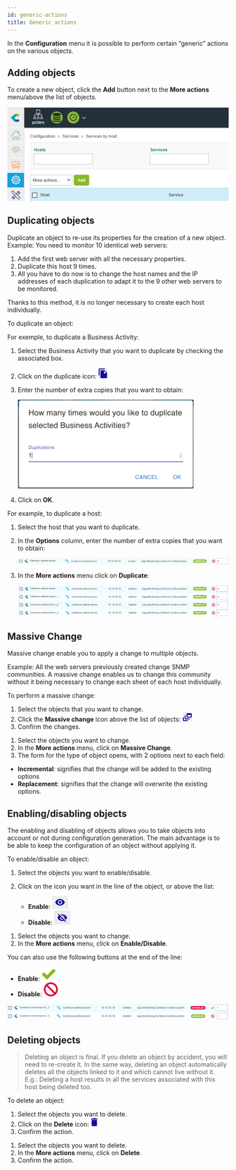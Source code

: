 ```yaml
---
id: generic-actions
title: Generic actions
---
```


In the **Configuration** menu it is possible to perform certain “generic” actions on the various objects.

## Adding objects

To create a new object, click the **Add** button next to the **More actions** menu/above the list of objects.

![image](../assets/configuration/common/add.png)

## Duplicating objects

Duplicate an object to re-use its properties for the creation of a new
object. Example: You need to monitor 10 identical web servers:

1. Add the first web server with all the necessary properties.
2. Duplicate this host 9 times.
3. All you have to do now is to change the host names and the IP addresses of each duplication to adapt it to the 9 other web servers to be monitored.

Thanks to this method, it is no longer necessary to create each host individually.

To duplicate an object:

<!--DOCUSAURUS_CODE_TABS-->
<!--Method 1-->

For exemple, to duplicate a Business Activity:

1. Select the Business Activity that you want to duplicate by checking the associated box.
2. Click on the duplicate icon: <img src="../assets/configuration/common/duplicate_new.png" />
3. Enter the number of extra copies that you want to obtain:

    ![image](../assets/configuration/common/duplicate_objects_new.png)

4. Click on **OK**.

<!--Method 2-->

For example, to duplicate a host:

1. Select the host that you want to duplicate.
2. In the **Options** column, enter the number of extra copies that you want to obtain:

    ![image](../assets/configuration/common/01duplicate.png)

3. In the **More actions** menu click on **Duplicate**:

    ![image](../assets/configuration/common/01duplicateobjects.png)

<!--END_DOCUSAURUS_CODE_TABS-->

## Massive Change

Massive change enable you to apply a change to multiple objects.

Example: All the web servers previously created change SNMP communities. A massive change enables us to change this
community without it being necessary to change each sheet of each host individually.

To perform a massive change:

<!--DOCUSAURUS_CODE_TABS-->
<!--Method 1-->

1. Select the objects that you want to change.
2. Click the **Massive change** icon above the list of objects: ![image](../assets/configuration/common/mass_change.png)
3. Confirm the changes.

<!--Method 2-->

1. Select the objects you want to change.
2. In the **More actions** menu, click on **Massive Change**.
3. The form for the type of object opens, with 2 options next to each field:

* **Incremental**: signifies that the change will be added to the existing options
* **Replacement**: signifies that the change will overwrite the existing options.
<!--END_DOCUSAURUS_CODE_TABS-->

## Enabling/disabling objects

The enabling and disabling of objects allows you to take objects into account or not during configuration generation.
The main advantage is to be able to keep the configuration of an object without applying it.

To enable/disable an object:

<!--DOCUSAURUS_CODE_TABS-->
<!--Method 1-->

1. Select the objects you want to enable/disable.
2. Click on the icon you want in the line of the object, or above the list:

    * **Enable**: <img src="../assets/configuration/common/enabled_new.png" />
    * **Disable**: <img src="../assets/configuration/common/disabled_new.png" />

<!--Method 2-->

1. Select the objects you want to change.
2. In the **More actions**  menu, click on **Enable/Disable**.

You can also use the following buttons at the end of the line:

*  **Enable**: <img src="../assets/configuration/common/enabled.png"  />
* **Disable**: <img src="../assets/configuration/common/disabled.png"  />

![image](../assets/configuration/common/enable_disable.png)

<!--END_DOCUSAURUS_CODE_TABS-->

## Deleting objects

> Deleting an object is final. If you delete an object by accident, you will need to re-create it. In the same way,
> deleting an object automatically deletes all the objects linked to it and which cannot live without it. E.g.:
> Deleting a host results in all the services associated with this host being deleted too.

To delete an object:

<!--DOCUSAURUS_CODE_TABS-->
<!--Method 1-->

1. Select the objects you want to delete.
2. Click on the **Delete** icon: <img src="../assets/configuration/common/delete_new.png" />
3. Confirm the action.

<!--Method 2-->

1. Select the objects you want to delete.
2. In the **More actions** menu, click on **Delete**.
3. Confirm the action.

<!--END_DOCUSAURUS_CODE_TABS-->
